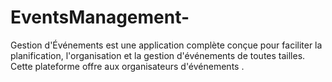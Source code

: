 # EventsManagement-
Gestion d'Événements est une application complète conçue pour faciliter la planification, l'organisation et la gestion d'événements de toutes tailles. Cette plateforme offre aux organisateurs d'événements .

